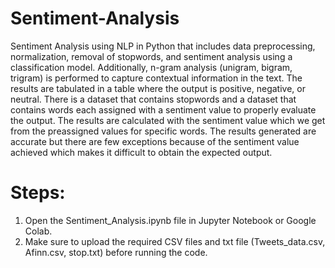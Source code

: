 # Sentiment-Analysis
Sentiment Analysis using NLP in Python that includes data preprocessing, normalization, removal of stopwords, and sentiment analysis using a classification model. Additionally, n-gram analysis (unigram, bigram, trigram) is performed to capture contextual information in the text. The results are tabulated in a table where the output is positive, negative, or neutral. There is a dataset that contains stopwords and a dataset that contains words each assigned with a sentiment value to properly evaluate the output. The results are calculated with the sentiment value which we get from the preassigned values for specific words. The results generated are accurate but there are few exceptions because of the sentiment value achieved which makes it difficult to obtain the expected output. 


# Steps:
1. Open the Sentiment_Analysis.ipynb file in Jupyter Notebook or Google Colab.
2. Make sure to upload the required CSV files and txt file (Tweets_data.csv, Afinn.csv, stop.txt) before running the code.
